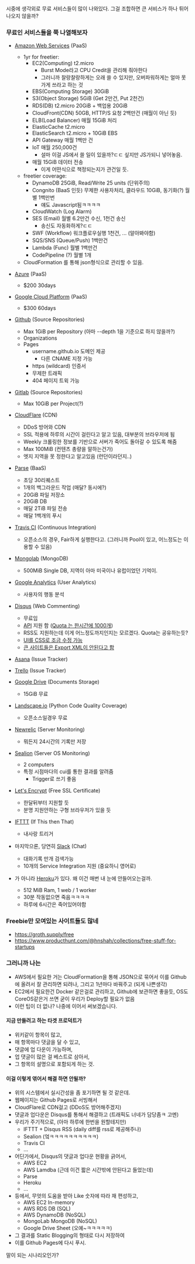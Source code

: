 <!-- 
.. title: 무료 서비스들로 서비스 하나를 런치할 수 있지 않을까?
.. slug: launch-a-service-with-freebies
.. date: 2015-10-22 00:29:41 UTC+09:00
.. tags: 
.. category: 
.. link: 
.. description: 
.. type: text
-->

시중에 생각외로 무료 서비스들이 많이 나와있다. 그걸 조합하면 큰 서비스가 하나 튀어나오지 않을까?
### 무료인 서비스들을 쭉 나열해보자

- [Amazon Web Services](https://aws.amazon.com/ko/free/) (PaaS)
	- 1yr for freetier:
		- EC2(Computing) t2.micro
			- Burst Mode라고 CPU Credit을 관리해 줘야한다
			- 그러니까 찰랑찰랑하게는 오래 쓸 수 있지만, 오버파워하게는 얼마 못가게 쓰라고 하는 것
		- EBS(Computing Storage) 30GiB
		- S3(Object Storage) 5GiB (Get 2만건, Put 2천건)
		- RDS(DB) t2.micro 20GiB + 백업용 20GiB
		- CloudFront(CDN) 50GB, HTTP/S 요청 2백만건 (매월이 아닌 듯)
		- ELB(Load Balancer) 매월 15GiB 처리
		- ElasticCache t2.micro
		- ElasticSearch t2.micro + 10GiB EBS
		- API Gateway 매월 1백만 건
		- IoT 매월 250,000건
			- 설마 이걸 JS에서 쓸 일이 있을까?ㄷㄷ 싶지만 JS가되니 넣어놓음.
		- 매월 15GiB 데이터 전송
			- 이게 어떤식으로 책정되는지가 관건일 듯.
	- freetier coverage:
		- DynamoDB 25GiB, Read/Write 25 units (단위주의)
		- Congnito (BaaS 인듯) 무제한 사용자처리,  클라우드 10GiB, 동기화(?) 월별 1백만번
			- 얘도 Javascript됨ㅋㅋㅋㅋ
		- CloudWatch (Log Alarm)
		- SES (Email) 월별 6.2만건 수신, 1천건 송신
			- 송신도 자동화하게?ㄷㄷ
		- SWF (Workflow) 워크플로우실행 1천건, ... (알아봐야함)
		- SQS/SNS (Queue/Push) 1백만건
		- Lambda (Func) 월별 1백만건
		- CodePipeline (?) 월별 1개
	- CloudFormation 를 통해 json형식으로 관리할 수 있음.

- [Azure](https://azure.microsoft.com/ko-kr/pricing/free-trial/) (PaaS)
	- $200 30days

- [Google Cloud Platform](https://cloud.google.com/free-trial/) (PaaS)
	- $300 60days

- [Github](https://github.com) (Source Repositories)
	- Max 1GiB per Repository (아마 --depth 1을 기준으로 하지 않을까?)
	- Organizations
	- Pages
		 - username.github.io 도메인 제공
		 	- 다른 CNAME 지정 가능
		 - https (wildcard) 인증서
		 - 무제한 트래픽
		 - 404 페이지 트윅 가능
		 
- [Gitlab](https://about.gitlab.com/gitlab-com) (Source Repositories)
	- Max 10GiB per Project(?)
	
- [CloudFlare](https://cloudflare.com/plans) (CDN)
	- DDoS 방어와 CDN
	- SSL 적용에 하루의 시간이 걸린다고 알고 있음, 대부분의 브라우저에 됨
	- Weekly 크롤링한 정보를 기반으로 서버가 죽어도 돌아갈 수 있도록 해줌
	- Max 100MiB (컨텐츠 총량을 말하는건가)
	- 엣지 지역을 못 정한다고 알고있음 (런던이라던지..)

- [Parse](https://parse.com/plans) (BaaS)
	- 초당 30리퀘스트
	- 1개의 백그라운드 작업 (매달? 동시에?)
	- 20GiB 파일 저장소
	- 20GiB DB
	- 매달 2TiB 파일 전송
	- 매달 1백개의 푸시

- [Travis CI](https://travis-ci.com/plans) (Continuous Integration)
	- 오픈소스의 경우, Fair하게 실행한다고. (그러니까 Pool이 있고, 어느정도는 이용할 수 있음)

- [Mongolab](https://mongolab.com/plans) (MongoDB)
	- 500MiB Single DB, 지역이 아마 미국이나 유럽이었던 기억이.

- [Google Analytics](https://google.com/analytics) (User Analytics)
	- 사용자의 행동 분석

- [Disqus](https://disqus.com) (Web Commenting)
	- 무료임
	- [API](https://disqus.com/api/docs/) 지원 함 ([Quota 는 한시간에 1000개](https://help.disqus.com/customer/portal/articles/1104798))
	- RSS도 지원하는데 이게 어느정도까지인지는 모르겠다. Quota는 공유하는듯?
	- [UI를 CSS로 조금 수정 가능](https://help.disqus.com/customer/portal/articles/545277)
	- [큰 사이트들은 Export XML이 안된다고 함](https://help.disqus.com/customer/en/portal/articles/1104797-importing-exporting)

- [Asana](https://asana.com/pricing) (Issue Tracker)
- [Trello](https://trello.com/pricing) (Issue Tracker)
- [Google Drive](https://support.google.com/drive/answer/2375123?hl=ko) (Documents Storage)
	- 15GiB 무료

- [Landscape.io](https://landscape.io) (Python Code Quality Coverage)
	- 오픈소스일경우 무료

- [Newrelic](https://newrelic.com/application-monitoring/pricing) (Server Monitoring)
	- 뭐든지 24시간의 기록만 저장

- [Sealion](https://sealion.com/) (Server OS Monitoring)
	- 2 computers
	- 특정 시점마다의 cui를 통한 결과를 알려줌
		- Trigger로 쓰기 좋음

- [Let's Encrypt](https://letsencrypt.org) (Free SSL Certificate)
	- 한달뒤부터 지원할 듯
	- 분명 지원안하는 구형 브라우저가 있을 듯

- [IFTTT](https://ifttt.com) (If This then That)
	- 내사랑 트리거

- 마지막으론, 당연히 [Slack](https://slack.com/pricing) (Chat)
	- 대화기록 만개 검색가능
	- 10개의 Service Integration 지원 (중요하니 영어로)

- 가 아니라 [Heroku](https://heroku.com/pricing)가 있다. 왜 이건 매번 내 눈에 안들어오는걸까.
	- 512 MiB Ram, 1 web / 1 worker
	- 30분 작동없으면 죽음ㅋㅋㅋㅋ
	- 하루에 6시간은 죽어있어야함


### Freebie만 모여있는 사이트들도 많네
- https://groth.supply/free
- https://www.producthunt.com/@hnshah/collections/free-stuff-for-startups

### 그러니까 나는
- AWS에서 필요한 거는 CloudFormation을 통해 JSON으로 묶어서 이를 Github에 올려서 잘 관리하면 되려나, 그리고 1년마다 바꿔주고 (되게 나쁜생각)
- EC2에서 필요한건 Docker 같은걸로 관리하고, Github에 보관하면 좋을듯, OS도 CoreOS같은거 쓰면 굳이 우리가 Deploy할 필요가 없음
- 이런 팁이 더 없나? 나중에 이어서 써보겠습니다.

#### 지금 만들려고 하는 타겟 프로덕트가
- 위키같이 항목이 많고,
- 매 항목마다 댓글을 달 수 있고,
- 댓글에 업 다운이 가능하며,
- 업 댓글이 많은 걸 베스트로 삼아서,
- 그 항목의 설명으로 포함되게 하는 것.

#### 이걸 이렇게 엮어서 해결 하면 안될까?
- 위의 시스템에서 실시간성을 좀 포기하면 될 것 같은데.
- 웹페이지는 Github Pages로 서빙해서
- CloudFlare로 CDN걸고 (DDoS도 방어해주겠지)
- 댓글과 업다운은 Disqus를 통해서 해결하고 (트래픽도 너네가 담당좀ㅋ 고멘)
- 우리가 주기적으로, (아마 하루에 한번을 원할테지만)
	- IFTTT + Disqus RSS (daily diff를 rss로 제공해주나)
	- Sealion (엌ㅋㅋㅋㅋㅋㅋㅋㅋㅋㅋ)
	- Travis CI
	- ...
- 어딘가에서, Disqus의 댓글과 업다운 현황을 긁어서,
	- AWS EC2
	- AWS Lamdba (근데 이건 짧은 시간밖에 안된다고 들었는데)
	- Parse 
	- Heroku
	- ...
- 등에서, 무엇의 도움을 받아 Like 숫자에 따라 재 편성하고,
	- AWS EC2 In-memory
	- AWS RDS DB (SQL)
	- AWS DynamoDB (NoSQL)
	- MongoLab MongoDB (NoSQL)
	- Google Drive Sheet (오예~ㅋㅋㅋㅋㅋ)
- 그 결과를 Static Blogging의 형태로 다시 저장하여
- 이를 Github Pages에 다시 푸시.

말이 되는 시나리오인가?